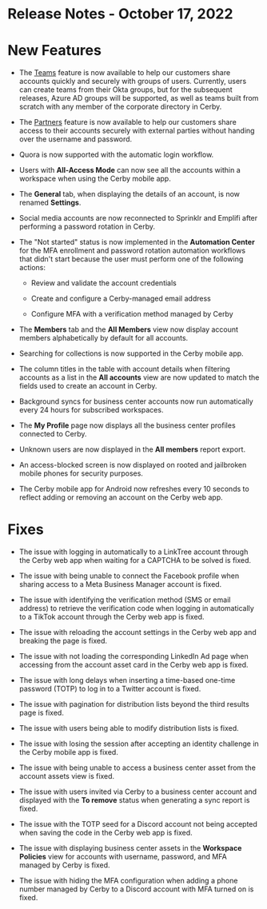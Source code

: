 # Release Notes - October 17, 2022

# New Features

  * The [Teams](https://help.cerby.com/en/articles/6624219-what-are-teams) feature is now available to help our customers share accounts quickly and securely with groups of users. Currently, users can create teams from their Okta groups, but for the subsequent releases, Azure AD groups will be supported, as well as teams built from scratch with any member of the corporate directory in Cerby. 

  * The [Partners](https://help.cerby.com/en/articles/6634285-what-are-partners) feature is now available to help our customers share access to their accounts securely with external parties without handing over the username and password.

  * Quora is now supported with the automatic login workflow.

  * Users with **All-Access Mode** can now see all the accounts within a workspace when using the Cerby mobile app.

  * The **General** tab, when displaying the details of an account, is now renamed **Settings**.

  * Social media accounts are now reconnected to Sprinklr and Emplifi after performing a password rotation in Cerby.

  * The "Not started" status is now implemented in the **Automation Center** for the MFA enrollment and password rotation automation workflows that didn't start because the user must perform one of the following actions: 

    * Review and validate the account credentials

    * Create and configure a Cerby-managed email address

    * Configure MFA with a verification method managed by Cerby

  * The **Members** tab and the **All Members** view now display account members alphabetically by default for all accounts.

  * Searching for collections is now supported in the Cerby mobile app. 

  * The column titles in the table with account details when filtering accounts as a list in the **All accounts** view are now updated to match the fields used to create an account in Cerby.

  * Background syncs for business center accounts now run automatically every 24 hours for subscribed workspaces.

  * The **My Profile** page now displays all the business center profiles connected to Cerby.

  * Unknown users are now displayed in the **All members** report export.

  * An access-blocked screen is now displayed on rooted and jailbroken mobile phones for security purposes.

  * The Cerby mobile app for Android now refreshes every 10 seconds to reflect adding or removing an account on the Cerby web app.

# Fixes

  * The issue with logging in automatically to a LinkTree account through the Cerby web app when waiting for a CAPTCHA to be solved is fixed.

  * The issue with being unable to connect the Facebook profile when sharing access to a Meta Business Manager account is fixed.

  * The issue with identifying the verification method (SMS or email address) to retrieve the verification code when logging in automatically to a TikTok account through the Cerby web app is fixed.

  * The issue with reloading the account settings in the Cerby web app and breaking the page is fixed.

  * The issue with not loading the corresponding LinkedIn Ad page when accessing from the account asset card in the Cerby web app is fixed.

  * The issue with long delays when inserting a time-based one-time password (TOTP) to log in to a Twitter account is fixed.

  * The issue with pagination for distribution lists beyond the third results page is fixed.

  * The issue with users being able to modify distribution lists is fixed.

  * The issue with losing the session after accepting an identity challenge in the Cerby mobile app is fixed.

  * The issue with being unable to access a business center asset from the account assets view is fixed.

  * The issue with users invited via Cerby to a business center account and displayed with the **To remove** status when generating a sync report is fixed.

  * The issue with the TOTP seed for a Discord account not being accepted when saving the code in the Cerby web app is fixed.

  * The issue with displaying business center assets in the **Workspace Policies** view for accounts with username, password, and MFA managed by Cerby is fixed.

  * The issue with hiding the MFA configuration when adding a phone number managed by Cerby to a Discord account with MFA turned on is fixed.

